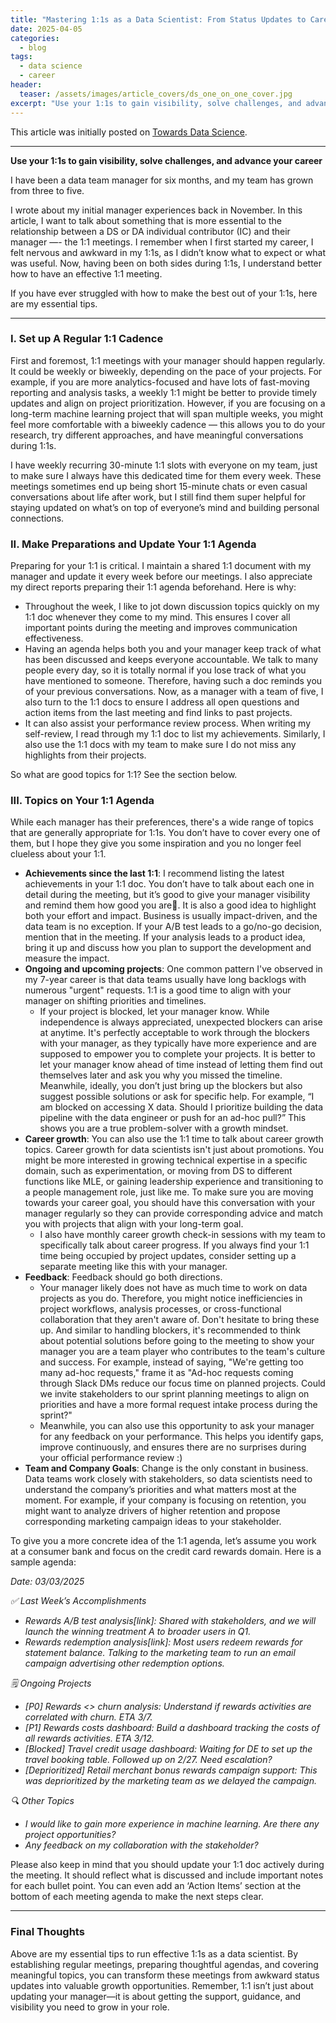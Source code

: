 ```yaml
---
title: "Mastering 1:1s as a Data Scientist: From Status Updates to Career Growth"
date: 2025-04-05
categories:
  - blog
tags:
  - data science
  - career
header:
  teaser: /assets/images/article_covers/ds_one_on_one_cover.jpg
excerpt: "Use your 1:1s to gain visibility, solve challenges, and advance your career."
---
```


This article was initially posted on [Towards Data Science](https://towardsdatascience.com/mastering-11s-as-a-data-scientist-from-status-updates-to-career-growth/).  

---

**Use your 1:1s to gain visibility, solve challenges, and advance your career**

I have been a data team manager for six months, and my team has grown from three to five.  

I wrote about my initial manager experiences back in November. In this article, I want to talk about something that is more essential to the relationship between a DS or DA individual contributor (IC) and their manager —- the 1:1 meetings. I remember when I first started my career, I felt nervous and awkward in my 1:1s, as I didn’t know what to expect or what was useful. Now, having been on both sides during 1:1s, I understand better how to have an effective 1:1 meeting.  

If you have ever struggled with how to make the best out of your 1:1s, here are my essential tips.  

---

### I. Set up A Regular 1:1 Cadence

First and foremost, 1:1 meetings with your manager should happen regularly. It could be weekly or biweekly, depending on the pace of your projects. For example, if you are more analytics-focused and have lots of fast-moving reporting and analysis tasks, a weekly 1:1 might be better to provide timely updates and align on project prioritization. However, if you are focusing on a long-term machine learning project that will span multiple weeks, you might feel more comfortable with a biweekly cadence — this allows you to do your research, try different approaches, and have meaningful conversations during 1:1s.  

I have weekly recurring 30-minute 1:1 slots with everyone on my team, just to make sure I always have this dedicated time for them every week. These meetings sometimes end up being short 15-minute chats or even casual conversations about life after work, but I still find them super helpful for staying updated on what’s on top of everyone’s mind and building personal connections.  

### II. Make Preparations and Update Your 1:1 Agenda  

Preparing for your 1:1 is critical. I maintain a shared 1:1 document with my manager and update it every week before our meetings. I also appreciate my direct reports preparing their 1:1 agenda beforehand. Here is why:
* Throughout the week, I like to jot down discussion topics quickly on my 1:1 doc whenever they come to my mind. This ensures I cover all important points during the meeting and improves communication effectiveness.
* Having an agenda helps both you and your manager keep track of what has been discussed and keeps everyone accountable. We talk to many people every day, so it is totally normal if you lose track of what you have mentioned to someone. Therefore, having such a doc reminds you of your previous conversations. Now, as a manager with a team of five, I also turn to the 1:1 docs to ensure I address all open questions and action items from the last meeting and find links to past projects.
* It can also assist your performance review process. When writing my self-review, I read through my 1:1 doc to list my achievements. Similarly, I also use the 1:1 docs with my team to make sure I do not miss any highlights from their projects.  

So what are good topics for 1:1? See the section below.  

### III. Topics on Your 1:1 Agenda  

While each manager has their preferences, there's a wide range of topics that are generally appropriate for 1:1s. You don’t have to cover every one of them, but I hope they give you some inspiration and you no longer feel clueless about your 1:1.  
* **Achievements since the last 1:1**: I recommend listing the latest achievements in your 1:1 doc. You don’t have to talk about each one in detail during the meeting, but it’s good to give your manager visibility and remind them how good you are🙂. It is also a good idea to highlight both your effort and impact. Business is usually impact-driven, and the data team is no exception. If your A/B test leads to a go/no-go decision, mention that in the meeting. If your analysis leads to a product idea, bring it up and discuss how you plan to support the development and measure the impact.  
* **Ongoing and upcoming projects**: One common pattern I've observed in my 7-year career is that data teams usually have long backlogs with numerous "urgent" requests. 1:1 is a good time to align with your manager on shifting priorities and timelines.  
  - If your project is blocked, let your manager know. While independence is always appreciated, unexpected blockers can arise at anytime. It's perfectly acceptable to work through the blockers with your manager, as they typically have more experience and are supposed to empower you to complete your projects. It is better to let your manager know ahead of time instead of letting them find out themselves later and ask you why you missed the timeline. Meanwhile, ideally, you don’t just bring up the blockers but also suggest possible solutions or ask for specific help. For example, “I am blocked on accessing X data. Should I prioritize building the data pipeline with the data engineer or push for an ad-hoc pull?” This shows you are a true problem-solver with a growth mindset.
* **Career growth**: You can also use the 1:1 time to talk about career growth topics. Career growth for data scientists isn't just about promotions. You might be more interested in growing technical expertise in a specific domain, such as experimentation, or moving from DS to different functions like MLE, or gaining leadership experience and transitioning to a people management role, just like me. To make sure you are moving towards your career goal, you should have this conversation with your manager regularly so they can provide corresponding advice and match you with projects that align with your long-term goal.
  - I also have monthly career growth check-in sessions with my team to specifically talk about career progress. If you always find your 1:1 time being occupied by project updates, consider setting up a separate meeting like this with your manager.
* **Feedback**: Feedback should go both directions.  
  - Your manager likely does not have as much time to work on data projects as you do. Therefore, you might notice inefficiencies in project workflows, analysis processes, or cross-functional collaboration that they aren't aware of. Don't hesitate to bring these up. And similar to handling blockers, it's recommended to think about potential solutions before going to the meeting to show your manager you are a team player who contributes to the team's culture and success. For example, instead of saying, "We're getting too many ad-hoc requests," frame it as "Ad-hoc requests coming through Slack DMs reduce our focus time on planned projects. Could we invite stakeholders to our sprint planning meetings to align on priorities and have a more formal request intake process during the sprint?"
  - Meanwhile, you can also use this opportunity to ask your manager for any feedback on your performance. This helps you identify gaps, improve continuously, and ensures there are no surprises during your official performance review :)
* **Team and Company Goals**: Change is the only constant in business. Data teams work closely with stakeholders, so data scientists need to understand the company’s priorities and what matters most at the moment. For example, if your company is focusing on retention, you might want to analyze drivers of higher retention and propose corresponding marketing campaign ideas to your stakeholder.  

To give you a more concrete idea of the 1:1 agenda, let’s assume you work at a consumer bank and focus on the credit card rewards domain. Here is a sample agenda:

*Date: 03/03/2025*  

*✅ Last Week’s Accomplishments*  
* *Rewards A/B test analysis[link]: Shared with stakeholders, and we will launch the winning treatment A to broader users in Q1.*
* *Rewards redemption analysis[link]: Most users redeem rewards for statement balance. Talking to the marketing team to run an email campaign advertising other redemption options.*

*🗒 Ongoing Projects*  
* *[P0] Rewards <> churn analysis: Understand if rewards activities are correlated with churn. ETA 3/7.*
* *[P1] Rewards costs dashboard: Build a dashboard tracking the costs of all rewards activities. ETA 3/12.*
* *[Blocked] Travel credit usage dashboard: Waiting for DE to set up the travel booking table. Followed up on 2/27. Need escalation?*
* *[Deprioritized] Retail merchant bonus rewards campaign support: This was deprioritized by the marketing team as we delayed the campaign.*

*🔍 Other Topics*  
* *I would like to gain more experience in machine learning. Are there any project opportunities?*
* *Any feedback on my collaboration with the stakeholder?*

Please also keep in mind that you should update your 1:1 doc actively during the meeting. It should reflect what is discussed and include important notes for each bullet point. You can even add an ‘Action Items’ section at the bottom of each meeting agenda to make the next steps clear.

---

### Final Thoughts  

Above are my essential tips to run effective 1:1s as a data scientist. By establishing regular meetings, preparing thoughtful agendas, and covering meaningful topics, you can transform these meetings from awkward status updates into valuable growth opportunities. Remember, 1:1 isn’t just about updating your manager—it is about getting the support, guidance, and visibility you need to grow in your role.
